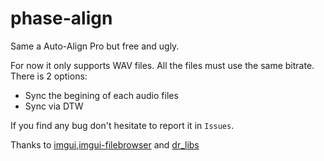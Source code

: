 # phase-align
Same a Auto-Align Pro but free and ugly.

For now it only supports WAV files. All the files must use the same bitrate.
There is 2 options:
- Sync the begining of each audio files
- Sync via DTW

If you find any bug don't hesitate to report it in `Issues`.

Thanks to [imgui](https://github.com/ocornut/imgui),[imgui-filebrowser](https://github.com/AirGuanZ/imgui-filebrowser) and [dr_libs](https://github.com/mackron/dr_libs)